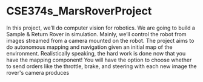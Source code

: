 # CSE374s_MarsRoverProject
 In this project, we’ll do computer vision for robotics.  We are going to build a Sample & Return Rover in  simulation. Mainly, we’ll control the robot from images  streamed from a camera mounted on the robot. The  project aims to do autonomous mapping and  navigation given an initial map of the environment.  Realistically speaking, the hard work is done now that  you have the mapping component! You will have the  option to choose whether to send orders like the  throttle, brake, and steering with each new image the  rover's camera produces
